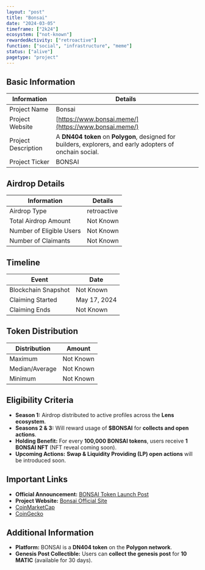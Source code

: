 ```yaml
---
layout: "post"
title: "Bonsai"
date: "2024-03-05"
timeframe: ["2k24"]
ecosystem: ["not-known"]
rewardedActivity: ["retroactive"]
function: ["social", "infrastructure", "meme"]
status: ["alive"]
pagetype: "project"
---
```


## Basic Information

| Information         | Details                                                                                                   |
| ------------------- | --------------------------------------------------------------------------------------------------------- |
| Project Name        | Bonsai                                                                                                    |
| Project Website     | [https://www.bonsai.meme/](https://www.bonsai.meme/)                                                      |
| Project Description | A **DN404 token** on **Polygon**, designed for builders, explorers, and early adopters of onchain social. |
| Project Ticker      | BONSAI                                                                                                    |

## Airdrop Details

| Information              | Details     |
| ------------------------ | ----------- |
| Airdrop Type             | retroactive |
| Total Airdrop Amount     | Not Known   |
| Number of Eligible Users | Not Known   |
| Number of Claimants      | Not Known   |

## Timeline

| Event               | Date         |
| ------------------- | ------------ |
| Blockchain Snapshot | Not Known    |
| Claiming Started    | May 17, 2024 |
| Claiming Ends       | Not Known    |

## Token Distribution

| Distribution   | Amount    |
| -------------- | --------- |
| Maximum        | Not Known |
| Median/Average | Not Known |
| Minimum        | Not Known |

## Eligibility Criteria

- **Season 1:** Airdrop distributed to active profiles across the **Lens ecosystem**.
- **Seasons 2 & 3:** Will reward usage of **$BONSAI** for **collects and open actions**.
- **Holding Benefit:** For every **100,000 BONSAI tokens**, users receive **1 BONSAI NFT** (NFT reveal coming soon).
- **Upcoming Actions:** **Swap & Liquidity Providing (LP) open actions** will be introduced soon.

## Important Links

- **Official Announcement:** [BONSAI Token Launch Post](https://hey.xyz/posts/0x02142f-0x01)
- **Project Website:** [Bonsai Official Site](https://www.bonsai.meme/)
- [CoinMarketCap ](https://coinmarketcap.com/currencies/bonsai/)
- [CoinGecko](https://www.coingecko.com/en/coins/bonsai-token)

## Additional Information

- **Platform:** BONSAI is a **DN404 token** on the **Polygon network**.
- **Genesis Post Collectible:** Users can **collect the genesis post** for **10 MATIC** (available for 30 days).